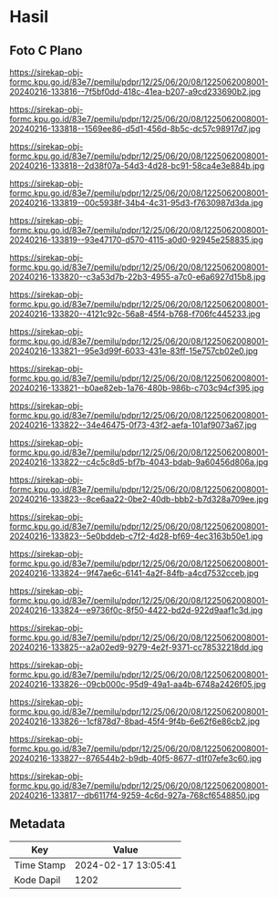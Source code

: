 # Hasil

## Foto C Plano

https://sirekap-obj-formc.kpu.go.id/83e7/pemilu/pdpr/12/25/06/20/08/1225062008001-20240216-133816--7f5bf0dd-418c-41ea-b207-a9cd233690b2.jpg

https://sirekap-obj-formc.kpu.go.id/83e7/pemilu/pdpr/12/25/06/20/08/1225062008001-20240216-133818--1569ee86-d5d1-456d-8b5c-dc57c98917d7.jpg

https://sirekap-obj-formc.kpu.go.id/83e7/pemilu/pdpr/12/25/06/20/08/1225062008001-20240216-133818--2d38f07a-54d3-4d28-bc91-58ca4e3e884b.jpg

https://sirekap-obj-formc.kpu.go.id/83e7/pemilu/pdpr/12/25/06/20/08/1225062008001-20240216-133819--00c5938f-34b4-4c31-95d3-f7630987d3da.jpg

https://sirekap-obj-formc.kpu.go.id/83e7/pemilu/pdpr/12/25/06/20/08/1225062008001-20240216-133819--93e47170-d570-4115-a0d0-92945e258835.jpg

https://sirekap-obj-formc.kpu.go.id/83e7/pemilu/pdpr/12/25/06/20/08/1225062008001-20240216-133820--c3a53d7b-22b3-4955-a7c0-e6a6927d15b8.jpg

https://sirekap-obj-formc.kpu.go.id/83e7/pemilu/pdpr/12/25/06/20/08/1225062008001-20240216-133820--4121c92c-56a8-45f4-b768-f706fc445233.jpg

https://sirekap-obj-formc.kpu.go.id/83e7/pemilu/pdpr/12/25/06/20/08/1225062008001-20240216-133821--95e3d99f-6033-431e-83ff-15e757cb02e0.jpg

https://sirekap-obj-formc.kpu.go.id/83e7/pemilu/pdpr/12/25/06/20/08/1225062008001-20240216-133821--b0ae82eb-1a76-480b-986b-c703c94cf395.jpg

https://sirekap-obj-formc.kpu.go.id/83e7/pemilu/pdpr/12/25/06/20/08/1225062008001-20240216-133822--34e46475-0f73-43f2-aefa-101af9073a67.jpg

https://sirekap-obj-formc.kpu.go.id/83e7/pemilu/pdpr/12/25/06/20/08/1225062008001-20240216-133822--c4c5c8d5-bf7b-4043-bdab-9a60456d806a.jpg

https://sirekap-obj-formc.kpu.go.id/83e7/pemilu/pdpr/12/25/06/20/08/1225062008001-20240216-133823--8ce6aa22-0be2-40db-bbb2-b7d328a709ee.jpg

https://sirekap-obj-formc.kpu.go.id/83e7/pemilu/pdpr/12/25/06/20/08/1225062008001-20240216-133823--5e0bddeb-c7f2-4d28-bf69-4ec3163b50e1.jpg

https://sirekap-obj-formc.kpu.go.id/83e7/pemilu/pdpr/12/25/06/20/08/1225062008001-20240216-133824--9f47ae6c-6141-4a2f-84fb-a4cd7532cceb.jpg

https://sirekap-obj-formc.kpu.go.id/83e7/pemilu/pdpr/12/25/06/20/08/1225062008001-20240216-133824--e9736f0c-8f50-4422-bd2d-922d9aaf1c3d.jpg

https://sirekap-obj-formc.kpu.go.id/83e7/pemilu/pdpr/12/25/06/20/08/1225062008001-20240216-133825--a2a02ed9-9279-4e2f-9371-cc78532218dd.jpg

https://sirekap-obj-formc.kpu.go.id/83e7/pemilu/pdpr/12/25/06/20/08/1225062008001-20240216-133826--09cb000c-95d9-49a1-aa4b-6748a2426f05.jpg

https://sirekap-obj-formc.kpu.go.id/83e7/pemilu/pdpr/12/25/06/20/08/1225062008001-20240216-133826--1cf878d7-8bad-45f4-9f4b-6e62f6e86cb2.jpg

https://sirekap-obj-formc.kpu.go.id/83e7/pemilu/pdpr/12/25/06/20/08/1225062008001-20240216-133827--876544b2-b9db-40f5-8677-d1f07efe3c60.jpg

https://sirekap-obj-formc.kpu.go.id/83e7/pemilu/pdpr/12/25/06/20/08/1225062008001-20240216-133817--db6117f4-9259-4c6d-927a-768cf6548850.jpg


## Metadata

| Key        | Value               |
| ---------- | ------------------- |
| Time Stamp | 2024-02-17 13:05:41 |
| Kode Dapil | 1202                |



